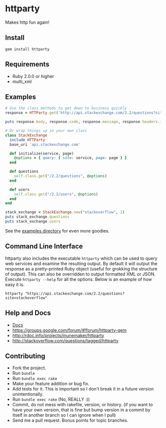 # httparty

Makes http fun again!

## Install

```
gem install httparty
```

## Requirements

* Ruby 2.0.0 or higher
* multi_xml

## Examples

```ruby
# Use the class methods to get down to business quickly
response = HTTParty.get('http://api.stackexchange.com/2.2/questions?site=stackoverflow')

puts response.body, response.code, response.message, response.headers.inspect

# Or wrap things up in your own class
class StackExchange
  include HTTParty
  base_uri 'api.stackexchange.com'

  def initialize(service, page)
    @options = { query: { site: service, page: page } }
  end

  def questions
    self.class.get("/2.2/questions", @options)
  end

  def users
    self.class.get("/2.2/users", @options)
  end
end

stack_exchange = StackExchange.new("stackoverflow", 1)
puts stack_exchange.questions
puts stack_exchange.users
```

See the [examples directory](http://github.com/jnunemaker/httparty/tree/master/examples) for even more goodies.

## Command Line Interface

httparty also includes the executable `httparty` which can be
used to query web services and examine the resulting output. By default
it will output the response as a pretty-printed Ruby object (useful for
grokking the structure of output). This can also be overridden to output
formatted XML or JSON. Execute `httparty --help` for all the
options. Below is an example of how easy it is.

```
httparty "https://api.stackexchange.com/2.2/questions?site=stackoverflow"
```

## Help and Docs

* [Docs](https://github.com/jnunemaker/httparty/tree/master/docs)
* https://groups.google.com/forum/#!forum/httparty-gem
* http://rdoc.info/projects/jnunemaker/httparty
* http://stackoverflow.com/questions/tagged/httparty

## Contributing

* Fork the project.
* Run `bundle`
* Run `bundle exec rake`
* Make your feature addition or bug fix.
* Add tests for it. This is important so I don't break it in a future version unintentionally.
* Run `bundle exec rake` (No, REALLY :))
* Commit, do not mess with rakefile, version, or history. (if you want to have your own version, that is fine but bump version in a commit by itself in another branch so I can ignore when I pull)
* Send me a pull request. Bonus points for topic branches.
